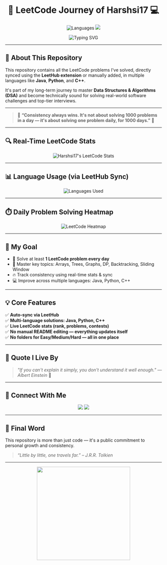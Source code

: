 <!-- README.md -->

<h1 align="center">🚀 LeetCode Journey of Harshsi17 💻</h1>

<p align="center">
  <img src="https://img.shields.io/badge/Language-Java|Python|C++-informational?style=flat-square&logo=leetcode&color=brightgreen" alt="Languages">
  <img src="https://img.shields.io/badge/Goal-Solve%20DSA%20Daily-orange?style=flat-square&logo=target">
</p>

<p align="center">
  <img src="https://readme-typing-svg.demolab.com?font=Fira+Code&weight=500&pause=1000&color=00F7F7&center=true&vCenter=true&multiline=true&width=1000&height=80&lines=Welcome+to+My+LeetCode+Solutions+Repo!;Tracking+my+daily+DSA+progress+with+Java%2C+Python%2C+and+C%2B%2B!;100%25+Focus+%7C+Zero+Excuses+%7C+Daily+Progress" alt="Typing SVG" />
</p>

---

## 📌 About This Repository

This repository contains all the LeetCode problems I've solved, directly synced using the **LeetHub extension** or manually added, in multiple languages like **Java**, **Python**, and **C++**.

It's part of my long-term journey to master **Data Structures & Algorithms (DSA)** and become technically sound for solving real-world software challenges and top-tier interviews.

---

> 📖 **“Consistency always wins. It's not about solving 1000 problems in a day — it's about solving one problem daily, for 1000 days.”** 🌱

---

## 🔍 Real-Time LeetCode Stats

<p align="center">
  <img src="https://leetcard.jacoblin.cool/Harshsi17?theme=dark&font=baloo&ext=activity&animation=true" alt="Harshsi17's LeetCode Stats" />
</p>

---

## 📊 Language Usage (via LeetHub Sync)

<p align="center">
  <img src="https://github-readme-stats.vercel.app/api/top-langs/?username=Harsh-sing007&layout=compact&theme=tokyonight&hide_title=true" alt="Languages Used" />
</p>

---

## ⏱️ Daily Problem Solving Heatmap

<p align="center">
  <img src="https://leetcard.jacoblin.cool/Harshsi17?ext=heatmap&theme=light&animation=true" alt="LeetCode Heatmap" />
</p>

---

## 🎯 My Goal

- 🧩 Solve at least **1 LeetCode problem every day**
- 🔎 Master key topics: Arrays, Trees, Graphs, DP, Backtracking, Sliding Window
- 🔥 Track consistency using real-time stats & sync
- 💻 Improve across multiple languages: Java, Python, C++

---

## 💡 Core Features

✅ **Auto-sync via LeetHub**  
✅ **Multi-language solutions: Java, Python, C++**  
✅ **Live LeetCode stats (rank, problems, contests)**  
✅ **No manual README editing — everything updates itself**  
✅ **No folders for Easy/Medium/Hard — all in one place**  

---

## 🧠 Quote I Live By

> _"If you can't explain it simply, you don't understand it well enough." — Albert Einstein_ 🧠

---

## 🤝 Connect With Me

<p align="center">
  <a href="https://leetcode.com/Harshsi17/"><img src="https://img.shields.io/badge/LeetCode-Harshsi17-yellow?style=for-the-badge&logo=leetcode&logoColor=white" /></a>
  <a href="https://www.linkedin.com/in/harsh-sing007/"><img src="https://img.shields.io/badge/LinkedIn-Harsh%20Singh-blue?style=for-the-badge&logo=linkedin" /></a>
</p>

---

## 🙌 Final Word

This repository is more than just code — it's a public commitment to personal growth and consistency.

> _“Little by little, one travels far.” – J.R.R. Tolkien_

---

<p align="center">
  <img src="https://media.giphy.com/media/xUPGcxpCV81ebKhjP2/giphy.gif" width="300" />
</p>
